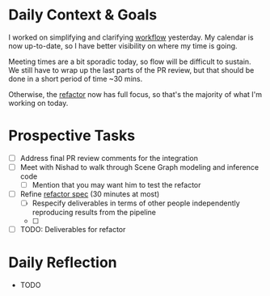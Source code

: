 # Daily Context & Goals

I worked on simplifying and clarifying [workflow](WorkflowSpec.md) yesterday. My calendar is now
up-to-date, so I have better visibility on where my time is going.

Meeting times are a bit sporadic today, so flow will be difficult to sustain.
We still have to wrap up the last parts of the PR review, but that should be
done in a short period of time ~30 mins.

Otherwise, the [refactor](RefactorDerenderingUsingGenSceneGraphs.md) now has full focus, so that's the majority of what
I'm working on today.

# Prospective Tasks

* [ ] Address final PR review comments for the integration
* [ ] Meet with Nishad to walk through Scene Graph modeling and inference code
    * [ ] Mention that you may want him to test the refactor
* [ ] Refine [refactor spec](RefactorDerenderingUsingGenSceneGraphs.md) (30 minutes at most)
    * [ ] Respecify deliverables in terms of other people independently
          reproducing results from the pipeline
    * [ ] 
* [ ] TODO: Deliverables for refactor

# Daily Reflection

* TODO
